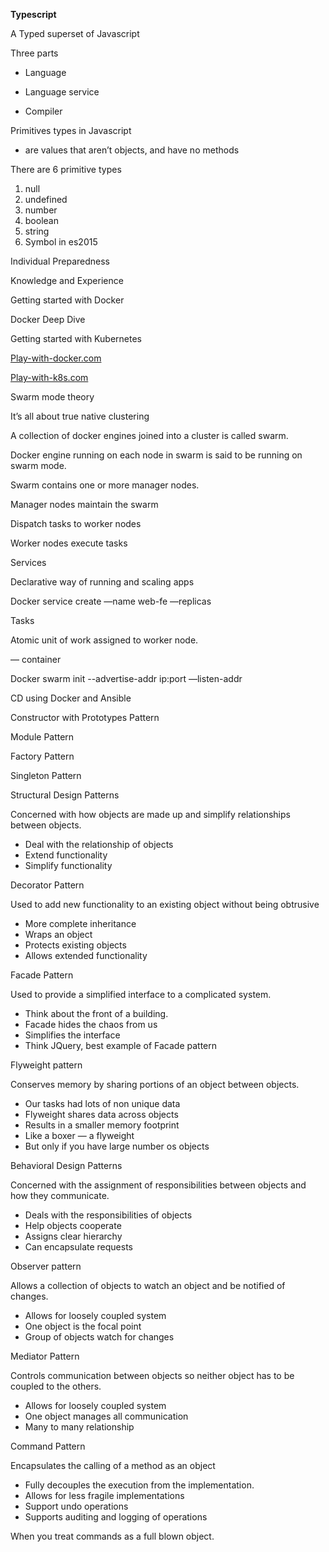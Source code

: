       

**Typescript**

  

A Typed superset of Javascript

  

Three parts 

- Language

- Language service

- Compiler

  

  

Primitives types in Javascript

- are values that aren’t objects, and have no methods

  

There are 6 primitive types

  

1.  null
2.  undefined
3.  number
4.  boolean
5.  string
6.  Symbol in es2015 

  

Individual Preparedness 

  

Knowledge and Experience 

  

Getting started with Docker

Docker Deep Dive

Getting started with Kubernetes

  

  

[Play-with-docker.com](http://Play-with-docker.com)

[Play-with-k8s.com](http://Play-with-k8s.com)

  

  

Swarm mode theory

  

It’s all about true native clustering

  

A collection of docker engines joined into a cluster is called swarm.

  

Docker engine running on each node in swarm is said to be running on swarm mode.

  

Swarm contains one or more manager nodes.

  

Manager nodes maintain the swarm

  

Dispatch tasks to worker nodes 

  

Worker nodes execute tasks 

  

Services

Declarative way of running and scaling apps

  

  

Docker service create —name web-fe —replicas 

  

  

Tasks

Atomic unit of work assigned to worker node.

— container

  

Docker swarm init --advertise-addr ip:port —listen-addr 

  

  

CD using Docker and Ansible 

  

  

Constructor with Prototypes Pattern

Module Pattern

Factory Pattern

Singleton Pattern

  

  

Structural Design Patterns

  

Concerned with how objects are made up and simplify relationships between objects.

  

  

-   Deal with the relationship of objects
-   Extend functionality
-   Simplify functionality

  

  

Decorator Pattern

  

Used to add new functionality to an existing object without being obtrusive 

  

-   More complete inheritance
-   Wraps an object
-   Protects existing objects
-   Allows extended functionality 

  

  

Facade Pattern

  

Used to provide a simplified interface to a complicated system.

  

-   Think about the front of a building.
-   Facade hides the chaos from us
-   Simplifies the interface
-   Think JQuery, best example of Facade pattern

  

  

Flyweight pattern

  

Conserves memory by sharing portions of an object between objects.

  

-   Our tasks had lots of non unique data
-   Flyweight shares data across objects
-   Results in a smaller memory footprint
-   Like a boxer — a flyweight 
-   But only if you have large number os objects

  

  

Behavioral Design Patterns

  

Concerned with the assignment of responsibilities between objects and how they communicate.

  

-   Deals with the responsibilities of objects
-   Help objects cooperate
-   Assigns clear hierarchy
-   Can encapsulate requests

  

  

Observer pattern

  

Allows a collection of objects to watch an object and be notified of changes.

  

-   Allows for loosely coupled system
-   One object is the focal point
-   Group of objects watch for changes

  

Mediator Pattern

  

Controls communication between objects so neither object has to be coupled to the others.

  

-   Allows for loosely coupled system
-   One object manages all communication
-   Many to many relationship

  

Command Pattern

  

Encapsulates the calling of a method as an object

  

-   Fully decouples the execution from the implementation.
-   Allows for less fragile implementations
-   Support undo operations
-   Supports auditing and logging of operations

  

When you treat commands as a full blown object.